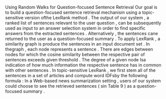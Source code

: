 Using Random Walks for Question-focused Sentence Retrieval 
Our goal is to build a question-focused sentence retrieval mechanism using a topic-sensitive version ofthe LexRank method . 
The output of our system , a ranked list of sentences relevant to the user question , can be subsequently used as input to an answer selection system in order to find specific answers from the extracted sentences . 
Alternatively , the sentences cane returned to the user as a question-focused summary . 
To apply LexRank , a similarity graph is produce the sentences in an input document set . 
In thegraph , each node represents a sentence . 
There are edges between nodes for which the cosine similarity between the respective pair of sentences exceeds given threshold . 
The degree of a given node Isa indication of how much information the respective sentence has in common with other sentences . 
In topic-sensitive LexRank , we first stem all of the sentences in a set of articles and compute word IDFsby the following formula : 
In a Web-based news summarization setting , users of our system could choose to see the retrieved sentences ( sin Table 9 ) as a question-focused summary . 
